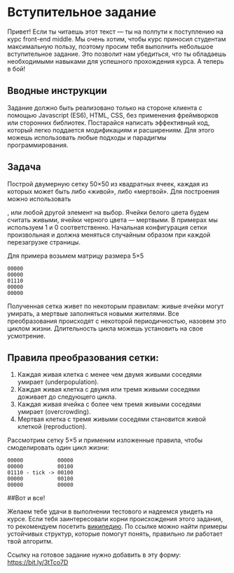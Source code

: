 # Вступительное задание

Привет! Если ты читаешь этот текст — ты на полпути к поступлению на курс front-end middle.
Мы очень хотим, чтобы курс приносил студентам максимальную пользу, поэтому просим тебя выполнить небольшое
вступительное задание. Это позволит нам убедиться, что ты обладаешь необходимыми навыками для успешного прохождения
курса. А теперь в бой!

## Вводные инструкции
Задание должно быть реализовано только на стороне клиента с помощью Javascript (ES6), HTML, CSS,
без применения фреймворков или сторонних библиотек. Постарайся написать эффективный код, который легко
поддается модификациям и расширениям. Для этого можешь использовать любые подходы и парадигмы программирования.

## Задача

Построй двумерную сетку 50×50 из квадратных ячеек, каждая из которых может быть либо «живой», либо «мертвой».
Для построения можно использовать <div>, <td> или любой другой элемент на выбор. Ячейки белого цвета будем считать
живыми, ячейки черного цвета — мертвыми. В примерах мы используем 1 и 0 соответственно.
Начальная конфигурация сетки произвольная и должна меняться случайным образом при каждой перезагрузке страницы.

Для примера возьмем матрицу размера 5×5

```
00000
00000
01110
00000
00000
```

Полученная сетка живет по некоторым правилам: живые ячейки могут умирать, а мертвые заполняться новыми жителями.
Все преобразования происходят с некоторой периодичностью, назовем это циклом жизни.
Длительность цикла можешь установить на свое усмотрение.

## Правила преобразования сетки:

1. Каждая живая клетка с менее чем двумя живыми соседями умирает (underpopulation).
2. Каждая живая клетка с двумя или тремя живыми соседями доживает до следующего цикла.
3. Каждая живая ячейка с более чем тремя живыми соседями умирает (overcrowding).
4. Мертвая клетка с тремя живыми соседями становится живой клеткой (reproduction).

Рассмотрим сетку 5×5 и применим изложенные правила, чтобы смоделировать один цикл жизни:

```
00000           00000
00000           00100
01110 - tick -> 00100
00000           00100
00000           00000
```

##Вот и все!

Желаем тебе удачи в выполнении тестового и надеемся увидеть на курсе. Если тебя заинтересовали корни происхождения
этого задания, то рекомендуем посетить [википедию](https://en.wikipedia.org/wiki/Conway%27s_Game_of_Life).
По ссылке можно найти примеры устойчивых структур, которые помогут
понять, правильно ли работает твой алгоритм.

Ссылку на готовое задание нужно добавить в эту форму: https://bit.ly/3tTco7D
